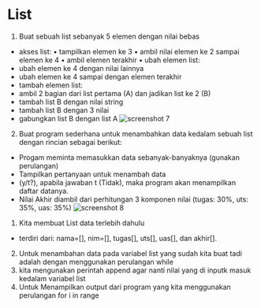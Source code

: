# List
1.  Buat sebuah list sebanyak 5 elemen dengan nilai bebas
- akses list: • tampilkan elemen ke 3 • ambil nilai elemen ke 2 sampai elemen ke 4 • ambil elemen terakhir • ubah elemen list:
- ubah elemen ke 4 dengan nilai lainnya
- ubah elemen ke 4 sampai dengan elemen terakhir
- tambah elemen list:
- ambil 2 bagian dari list pertama (A) dan jadikan list ke 2 (B)
- tambah list B dengan nilai string
- tambah list B dengan 3 nilai
- gabungkan list B dengan list A
![screenshot  7](https://user-images.githubusercontent.com/115615983/203333301-27ef85c4-08ae-4b5c-9c97-3a9de6bd3c0e.png)

2.  Buat program sederhana untuk menambahkan data kedalam sebuah list dengan rincian sebagai berikut:
- Progam meminta memasukkan data sebanyak-banyaknya (gunakan perulangan)
- Tampilkan pertanyaan untuk menambah data
- (y/t?), apabila jawaban t (Tidak), maka program akan menampilkan daftar datanya.
- Nilai Akhir diambil dari perhitungan 3 komponen nilai (tugas: 30%, uts: 35%, uas: 35%)
![screenshot  8](https://user-images.githubusercontent.com/115615983/203334432-88df7266-6a5d-47ed-aaca-4f715dc5aeaf.png)

1.  Kita membuat List data terlebih dahulu
- terdiri dari: nama=[], nim=[], tugas[], uts[], uas[], dan akhir[].
2.  Untuk menambahan data pada variabel list yang sudah kita buat tadi adalah dengan menggunakan perulangan while
3.  kita mengunakan perintah append agar nanti nilai yang di inputk masuk kedalam variabel list
4.  Untuk Menampilkan output dari program yang kita menggunakan perulangan for i in range
